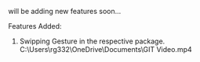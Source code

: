 will be adding new features soon...

Features Added:
1) Swipping Gesture in the respective package.
   C:\Users\rg332\OneDrive\Documents\GIT Video.mp4

